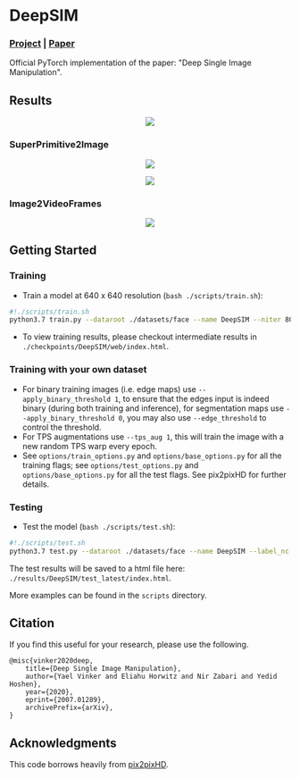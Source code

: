 # DeepSIM
### [Project](http://www.vision.huji.ac.il/deepsim) | [Paper](https://arxiv.org/abs/2007.01289) <br>
Official PyTorch implementation of the paper: "Deep Single Image Manipulation".  

## Results

<p align='center'>  
  <img src='imgs/main_table.png' />
</p>

### SuperPrimitive2Image

<p align='center'>
  <img src='./imgs/sp1.png' />
</p>
<p align='center'>
  <img src='./imgs/sp2.png' />
</p>


### Image2VideoFrames

<p align='center'>
  <img src='./imgs/im2vid1.png' />
</p>



## Getting Started
### Training
- Train a model at 640 x 640 resolution (`bash ./scripts/train.sh`):
```bash
#!./scripts/train.sh
python3.7 train.py --dataroot ./datasets/face --name DeepSIM --niter 8000 --niter_decay 8000 --label_nc 0 --no_instance --resize_or_crop none --tps_aug 1 --apply_binary_threshold 1 --loadSize 640 --fineSize 640
```
- To view training results, please checkout intermediate results in `./checkpoints/DeepSIM/web/index.html`.

### Training with your own dataset
- For binary training images (i.e. edge maps) use `--apply_binary_threshold 1`, to ensure that the edges input is indeed binary (during both training and inference), for segmentation maps use `--apply_binary_threshold 0`, you may also use `--edge_threshold` to control the threshold.
- For TPS augmentations use `--tps_aug 1`, this will train the image with a new random TPS warp every epoch.
- See `options/train_options.py` and `options/base_options.py` for all the training flags; see `options/test_options.py` and `options/base_options.py` for all the test flags. See pix2pixHD for further details.
### Testing


- Test the model (`bash ./scripts/test.sh`):
```bash
#!./scripts/test.sh
python3.7 test.py --dataroot ./datasets/face --name DeepSIM --label_nc 0 --no_instance --resize_or_crop none --apply_binary_threshold 1 --tps_aug 0 --loadSize 640 --fineSize 640
```
The test results will be saved to a html file here: `./results/DeepSIM/test_latest/index.html`.

More examples can be found in the `scripts` directory.


## Citation

If you find this useful for your research, please use the following.

```
@misc{vinker2020deep,
    title={Deep Single Image Manipulation},
    author={Yael Vinker and Eliahu Horwitz and Nir Zabari and Yedid Hoshen},
    year={2020}, 
    eprint={2007.01289},
    archivePrefix={arXiv},
}
```


## Acknowledgments
This code borrows heavily from [pix2pixHD](https://github.com/NVIDIA/pix2pixHD).
